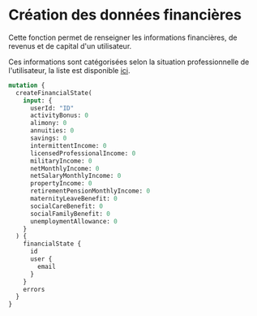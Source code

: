 # Création des données financières

Cette fonction permet de renseigner les informations financières, de revenus et de capital d'un utilisateur.

Ces informations sont catégorisées selon la situation professionnelle de l'utilisateur, la liste est disponible [ici](https://cautioneo.github.io/cautioneo-design/csp.html).

```graphql
mutation {
  createFinancialState(
    input: {
      userId: "ID"
      activityBonus: 0
      alimony: 0
      annuities: 0
      savings: 0
      intermittentIncome: 0
      licensedProfessionalIncome: 0
      militaryIncome: 0
      netMonthlyIncome: 0
      netSalaryMonthlyIncome: 0
      propertyIncome: 0
      retirementPensionMonthlyIncome: 0
      maternityLeaveBenefit: 0
      socialCareBenefit: 0
      socialFamilyBenefit: 0
      unemploymentAllowance: 0
    }
  ) {
    financialState {
      id
      user {
        email
      }
    }
    errors
  }
}
```
